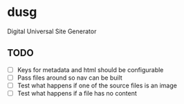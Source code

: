 # dusg
Digital Universal Site Generator

## TODO
- [ ] Keys for metadata and html should be configurable
- [ ] Pass files around so nav can be built
- [ ] Test what happens if one of the source files is an image
- [ ] Test what happens if a file has no content
